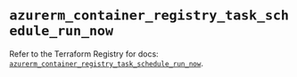 # `azurerm_container_registry_task_schedule_run_now`

Refer to the Terraform Registry for docs: [`azurerm_container_registry_task_schedule_run_now`](https://registry.terraform.io/providers/hashicorp/azurerm/4.27.0/docs/resources/container_registry_task_schedule_run_now).

